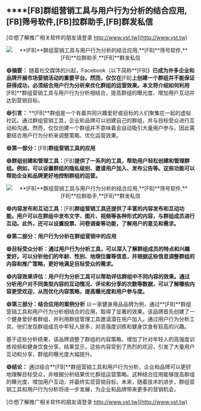 ## ****[FB]**群组营销工具与用户行为分析的结合应用,**[FB]**筛号软件,**[FB]**拉群助手,**[FB]**群发私信**

[😍想了解推广相关软件的朋友请登录 http://www.vst.tw](http://www.vst.tw)

 <center><img src="https://vst.tw/MP4/tuiguang/png/0.png" alt="**[FB]**群组营销工具与用户行为分析的结合应用,**[FB]**筛号软件,**[FB]**拉群助手,**[FB]**群发私信"></center>

**😄摘要：**
随着社交媒体的兴起，Facebook（以下简称**[FB]**）已成为许多企业和品牌开展市场营销活动的重要平台。然而，仅仅在**[FB]**上创建一个群组并不能保证获得成功，必须结合用户行为分析来优化群组的运营效果。本文将介绍如何利用**[FB]**群组营销工具与用户行为分析相结合，提高群组的曝光度、增加用户互动并达到营销目标。

**😄引言：**
**[FB]**群组是一个有着共同兴趣爱好或目标的人们聚集在一起的虚拟社区。通过群组营销工具，企业和品牌可以创建自己的群组，并与目标受众进行互动和沟通。然而，仅仅创建一个群组并不意味着会自动吸引大量用户参与，因此需要结合用户行为分析来调整策略、优化运营效果。

**😄第一部分：**[FB]**群组营销工具的应用**

**😄群组创建和管理工具：**[FB]**提供了一系列的工具，帮助用户轻松创建和管理群组。例如，可以设置群组的隐私级别、邀请用户加入、发布公告等。这些功能可以帮助企业和品牌更好地控制群组的运营。**

 <center><img src="https://vst.tw/MP4/tuiguang/png/6.png" alt="**[FB]**群组营销工具与用户行为分析的结合应用,**[FB]**筛号软件,**[FB]**拉群助手,**[FB]**群发私信"></center>

**😄内容发布和互动工具：**[FB]**群组营销工具还提供了丰富的内容发布和互动功能。用户可以在群组中发布文字、图片、视频等各种形式的内容，与群组成员进行互动。此外，还可以设置投票、问卷调查等功能，了解用户的意见和需求。**

**😄第二部分：用户行为分析在群组营销中的应用**

**😄目标受众分析：通过用户行为分析工具，可以深入了解群组成员的特点和兴趣爱好。可以分析他们的年龄、性别、地理位置等信息，并根据这些信息调整群组的内容和推广策略，更好地满足目标受众的需求。**

**😄内容效果评估：用户行为分析工具可以帮助评估群组中不同内容的效果。通过分析用户对不同类型内容的互动情况、评论和分享的次数等数据，可以了解哪些内容更受欢迎，从而优化内容策略，提高曝光度和用户参与度。**

**😄第三部分：结合应用的案例分析**
以一家健身用品品牌为例，通过**[FB]**群组营销工具和用户行为分析相结合的应用，取得了显著的效果。该品牌首先创建了一个健身爱好者群组，并利用群组管理工具邀请潜在用户加入。通过用户行为分析工具，他们发现群组成员中年轻人居多，对高强度训练和健身饮食有较高的兴趣。

基于这些分析结果，该品牌调整了群组的内容策略，增加了针对年轻人的高强度训练视频和健身饮食分享。结果显示，这些内容受到了热烈的欢迎，引发了大量用户互动和分享，群组的曝光度大幅提升。

**😄结论：**
通过结合**[FB]**群组营销工具和用户行为分析，企业和品牌可以更好地理解目标受众，并根据分析结果优化群组运营策略。这种结合应用能够提高群组的曝光度、增加用户互动，并最终实现营销目标。未来，随着技术的进步，群组营销工具和用户行为分析将进一步发展，为企业和品牌带来更多的营销机会。

[😍想了解推广相关软件的朋友请登录 http://www.vst.tw](http://www.vst.tw)



